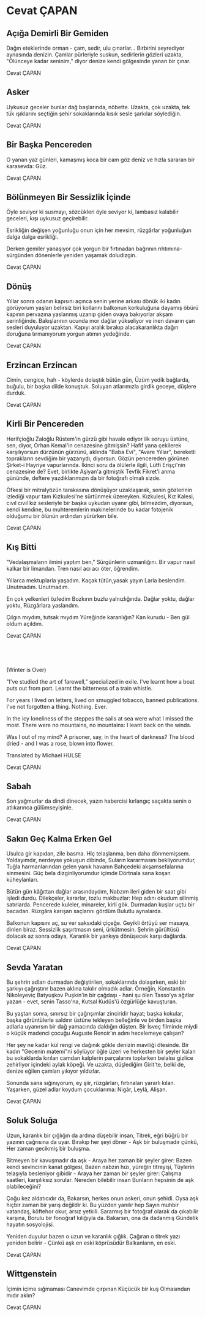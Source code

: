 # Cevat ÇAPAN

##  Açığa Demirli Bir Gemiden

Dağın eteklerinde orman -
çam, sedir, ulu çınarlar...
Birbirini seyrediyor aynasında denizin.
Çamlar pürleriyle suskun,
sedirlerin gözleri uzakta,
"Ölünceye kadar seninim," diyor denize
kendi gölgesinde yanan bir çınar.

Cevat ÇAPAN

## Asker

Uykusuz geceler bunlar
dağ başlarında, nöbette.
Uzakta, çok uzakta,
tek tük ışıklarını seçtiğin şehir
sokaklarında kısık sesle
şarkılar söylediğin.

Cevat ÇAPAN

##  Bir Başka Pencereden

O yanan yaz günleri,
kamaşmış koca bir  cam göz deniz
ve hızla sararan bir karasevda:
Güz.

Cevat ÇAPAN

##  Bölünmeyen Bir Sessizlik İçinde

Öyle seviyor ki susmayı,
sözcükleri öyle seviyor ki,
lambasız kalabilir geceleri,
kışı uykusuz geçirebilir.

Esrikliğin
değişen yoğunluğu onun için her mevsim,
rüzgârlar
yoğunluğun dalga dalga esrikliği.

Derken gemiler yanaşıyor
çok yorgun bir fırtınadan
bağrının rıhtımına-
sürgünden dönenlerle yeniden
yaşamak doludizgin.

Cevat ÇAPAN

##  Dönüş

Yıllar sonra
odanın kapısını açınca
senin yerine
arkası dönük iki kadın görüyorum
yaşları belirsiz
biri kollarını balkonun korkuluğuna dayamış
öbürü kapının pervazına yaslanmış
uzanıp giden ovaya bakıyorlar
akşam serinliğinde.
Bakışlarının ucunda
mor dağlar yükseliyor
ve inen davarın
çan sesleri duyuluyor uzaktan.
Kapıyı aralık bırakıp
alacakaranlıkta
dağın doruğuna tırmanıyorum
yorgun atımın yedeğinde.

Cevat ÇAPAN

## Erzincan Erzincan

Cimin, cengice, hah -
köylerde dolaştık bütün gün,
Üzüm yedik bağlarda, buğulu,
bir başka dilde konuştuk.
Soluyan atlarımızla girdik geceye,
düşlere durduk.

Cevat ÇAPAN

##  Kirli Bir Pencereden

Herifçioğlu Zaloğlu Rüstem'in gürzü gibi
havale ediyor ilk soruyu üstüne,
sen, diyor, Orhan Kemal'in cenazesine gitmişsin?
Hafif yana çekilerek karşılıyorsun
dürzünün gürzünü, aklında "Baba Evi", "Avare Yıllar",
bereketli toprakların sevdiğim bir yazarıydı, diyorsun.
Gözün pencereden görünen Şirket-i Hayriye vapurlarında.
İkinci soru da ölülerle ilgili,
Lütfi Erişçi'nin cenazesine de?
Evet, birlikte Aşiyan'a gitmiştik
Tevfik Fikret'i anma gününde,
deftere yazdıklarımızın da bir fotoğrafı olmalı sizde.

Öfkesi bir mitralyözün tarakasına dönüşüyor uzaklaşarak,
senin gözlerinin izlediği vapur
tam Kızkulesi'ne sürtünmek üzereyken.
Kızkulesi, Kız Kalesi, cıvıl cıvıl kız sesleriyle
bir başka uykudan uyanır gibi,
bilmezdim, diyorsun, kendi kendine,
bu muhteremlerin makinelerinde
bu kadar fotojenik olduğumu
bir ölünün ardından yürürken bile.

Cevat ÇAPAN

## Kış Bitti

"Vedalaşmaların ilmini yaptım ben,"
Sürgünlerin uzmanlığını.
Bir vapur nasıl kalkar bir limandan.
Tren nasıl acı acı öter, öğrendim.

Yıllarca mektuplarla yaşadım.
Kaçak tütün,yasak yayın
Larla beslendim.
Unutmadım. Unutmadım.

En çok yelkenleri özledim
Bozkırın buzlu yalnızlığında.
Dağlar yoktu, dağlar yoktu,
Rüzgârlara yaslandım.

Çılgın mıydım, tutsak mıydım
Yüreğinde karanlığın?
Kan kurudu -
Ben gül oldum açıldım.

Cevat ÇAPAN

##       
(Winter is Over)

"I've studied the art of farewell,"
specialized in exile.
I've learnt how a boat puts out from port.
Learnt the bitterness of a train whistle.

For years I lived on letters, lived
on smuggled tobacco, banned
publications. I've not forgotten a thing.
Nothing. Ever.

In the icy loneliness of the steppes
the sails at sea were what I missed the most.
There were no mountains, no mountains:
I leant back on the winds.

Was I out of my mind? A prisoner, say,
in the heart of darkness?
The blood dried -
and I was a rose, blown into flower.





Translated by Michael HULSE

Cevat ÇAPAN

## Sabah

Son yağmurlar da dindi dinecek,
yazın habercisi kırlangıç
saçakta
senin o atlıkarınca gülümseyişinle.

Cevat ÇAPAN

## Sakın Geç Kalma Erken Gel

Usulca gir kapıdan, zile basma.
Hiç telaşlanma, ben daha dönmemişsem.
Yoldayımdır, nerdeyse yokuşun dibinde,
Suların kararmasını bekliyorumdur,
Tuğla harmanlarından gelen yanık havanın
Bahçedeki akşamsefalarına sinmesini.
Güç bela dizginliyorumdur içimde
Dörtnala sana koşan küheylanları.

Bütün gün kâğıttan dağlar arasındaydım,
Nabzım ileri giden bir saat gibi işledi durdu.
Dilekçeler, kararlar, tozlu makbuzlar:
Hep adını okudum silinmiş satırlarda.
Pencerede kuleler, minareler, kirli gök.
Durmadan kuşlar uçtu bir bacadan.
Rüzgâra karışan saçlarını gördüm
Bulutlu aynalarda.

Balkonun kapısını aç, su ver saksıdaki çiçeğe.
Geyikli örtüyü ser masaya, dinlen biraz.
Sessizlik şaşırtmasın seni, ürkütmesin.
Şehrin gürültüsü dolacak az sonra odaya,
Karanlık bir yankıya dönüşecek karşı dağlarda.

Cevat ÇAPAN

## Sevda Yaratan

Bu şehrin adları durmadan değiştirilen,
	sokaklarında dolaşırken,
eski bir şarkıyı çağrıştırır bazen
	aklına takılır olmadık adlar.
Örneğin, Konstantin Nikoleyeviç Batyuşkov
	Puşkin'in bir çağdaşı -
hani şu ölen Tasso'ya ağıtlar yazan -
	evet, senin Tasso'na,
Kutsal Kudüs'ü özgürlüğe kavuşturan.

Bu yaştan sonra, sınırsız bir çağrışımlar
	zinciridir hayat;
başka kokular, başka görüntülerle
	saldırır üstüne tekleyen belleğinle
ve birden başka adlarla uyanırsın
	bir dağ yamacında daldığın düşten.
Bir İsveç filminde miydi
	o küçük madenci çocuğu
Auguste Renoir'ın adını hecelemeye çalışan?

Her şey ne kadar kül rengi ve dağınık
	gökle denizin maviliği ötesinde.
Bir kadın "Gecenin matemi"ni söylüyor öğle üzeri
	ve herkesten bir şeyler kalan bu sokaklarda
kırılan camdan kalplerin parçalarını toplarken
	belalısı gizlice zehirliyor içindeki aylak köpeği.
Ve uzakta, düşlediğim Girit'te, belki de,
	denize eğilen çamları yıkıyor yıldızlar.

Sonunda sana sığınıyorum, ey şiir,
	rüzgârları, fırtınaları yararlı kılan.
Yaşarken, güzel adlar koydum çocuklarıma:
	Nigâr, Leylâ, Alişan.

Cevat ÇAPAN

## Soluk Soluğa

Uzun, karanlık bir çığlığın da ardına düşebilir insan,
Titrek, eğri büğrü bir yazının çağrısına da uyar.
Bırakıp her şeyi döner -
Aşk bir buluşmadır çünkü,
Her zaman gecikmiş bir buluşma.

Bitmeyen bir kavuşmadır da aşk -
Araya her zaman bir şeyler girer:
Bazen kendi sevincinin kanat gölgesi,
Bazen nabzın hızı, yüreğin titreyişi,
Tüylerin telaşıyla besleniyor gibidir -
Araya her zaman bir şeyler girer:
Çalışma saatleri, karşılıksız sorular.
Nereden bilebilir insan
Bunların hepsinin de aşk olabileceğini?

Çoğu kez aldatıcıdır da,
Bakarsın, herkes onun askeri, onun şehidi.
Oysa aşk hiçbir zaman bir yarış değildir ki.
Bu yüzden yanılır hep
Sayın muhbir vatandaş, köftehor okur, arsız yetkili.
Sararmış bir fotoğraf olarak da çıkabilir karşına,
Borulu bir fonoğraf kılığıyla da.
Bakarsın, ona da dadanmış
Gündelik hayatın sosyolojisi.

Yeniden duyulur bazen o uzun ve karanlık çığlık.
Çağıran o titrek yazı yeniden belirir -
Çünkü aşk en eski köprüsüdür Balkanların, en eski.

Cevat ÇAPAN

## Wittgenstein

İçimin içime sığmaması
Canevimde çırpınan
Küçücük bir kuş
Olmasından mıdır aklın?

Cevat ÇAPAN